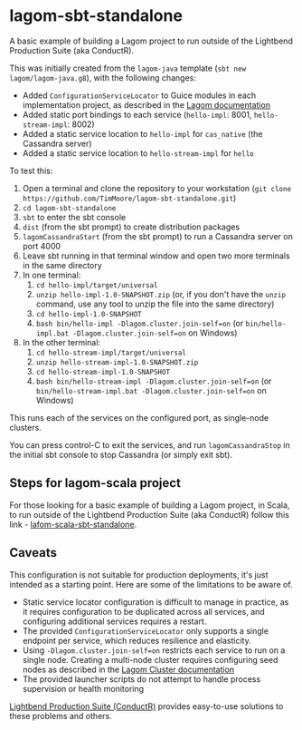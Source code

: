 # lagom-sbt-standalone

A basic example of building a Lagom project to run outside of the Lightbend Production Suite (aka ConductR).

This was initially created from the `lagom-java` template (`sbt new lagom/lagom-java.g8`), with the following changes:

* Added `ConfigurationServiceLocator` to Guice modules in each implementation project, as described in the [Lagom documentation](http://www.lagomframework.com/documentation/1.3.x/java/ProductionOverview.html)
* Added static port bindings to each service (`hello-impl`: 8001, `hello-stream-impl`: 8002)
* Added a static service location to `hello-impl` for `cas_native` (the Cassandra server)
* Added a static service location to `hello-stream-impl` for `hello`

To test this:

 1. Open a terminal and clone the repository to your workstation (`git clone https://github.com/TimMoore/lagom-sbt-standalone.git`)
 2. `cd lagom-sbt-standalone`
 3. `sbt` to enter the sbt console
 4. `dist` (from the sbt prompt) to create distribution packages
 5. `lagomCassandraStart` (from the sbt prompt) to run a Cassandra server on port 4000
 6. Leave sbt running in that terminal window and open two more terminals in the same directory
 7. In one terminal:
    1. `cd hello-impl/target/universal`
    2. `unzip hello-impl-1.0-SNAPSHOT.zip` (or, if you don't have the `unzip` command, use any tool to unzip the file into the same directory)
    3. `cd hello-impl-1.0-SNAPSHOT`
    4. `bash bin/hello-impl -Dlagom.cluster.join-self=on` (or `bin/hello-impl.bat -Dlagom.cluster.join-self=on` on Windows)
 8. In the other terminal:
    1. `cd hello-stream-impl/target/universal`
    2. `unzip hello-stream-impl-1.0-SNAPSHOT.zip`
    3. `cd hello-stream-impl-1.0-SNAPSHOT`
    4. `bash bin/hello-stream-impl -Dlagom.cluster.join-self=on` (or `bin/hello-stream-impl.bat -Dlagom.cluster.join-self=on` on Windows)

This runs each of the services on the configured port, as single-node clusters.

You can press control-C to exit the services, and run `lagomCassandraStop` in the initial sbt console to stop Cassandra (or simply exit sbt).

## Steps for lagom-scala project

For those looking for a basic example of building a Lagom project, in Scala, to run outside of the Lightbend Production Suite (aka ConductR) follow this link - [lafom-scala-sbt-standalone](https://github.com/knoldus/lagom-scala-sbt-standalone).

## Caveats

This configuration is not suitable for production deployments, it's just intended as a starting point. Here are some of the limitations to be aware of.

* Static service locator configuration is difficult to manage in practice, as it requires configuration to be duplicated across all services, and configuring additional services requires a restart.
* The provided `ConfigurationServiceLocator` only supports a single endpoint per service, which reduces resilience and elasticity.
* Using `-Dlagom.cluster.join-self=on` restricts each service to run on a single node. Creating a multi-node cluster requires configuring seed nodes as described in the [Lagom Cluster documentation](http://www.lagomframework.com/documentation/1.3.x/java/Cluster.html)
* The provided launcher scripts do not attempt to handle process supervision or health monitoring


[Lightbend Production Suite (ConductR)](https://www.lightbend.com/platform/production) provides easy-to-use solutions to these problems and others. 
